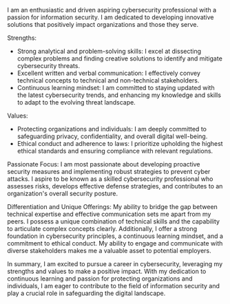 I am an enthusiastic and driven aspiring cybersecurity professional with a passion for information security. I am dedicated to developing innovative solutions that positively impact organizations and those they serve.

Strengths:
- Strong analytical and problem-solving skills: I excel at dissecting complex problems and finding creative solutions to identify and mitigate cybersecurity threats.
- Excellent written and verbal communication: I effectively convey technical concepts to technical and non-technical stakeholders.
- Continuous learning mindset: I am committed to staying updated with the latest cybersecurity trends, and enhancing my knowledge and skills to adapt to the evolving threat landscape.

Values:
- Protecting organizations and individuals: I am deeply committed to safeguarding privacy, confidentiality, and overall digital well-being.
- Ethical conduct and adherence to laws: I prioritize upholding the highest ethical standards and ensuring compliance with relevant regulations.

Passionate Focus:
I am most passionate about developing proactive security measures and implementing robust strategies to prevent cyber attacks. I aspire to be known as a skilled cybersecurity professional who assesses risks, develops effective defense strategies, and contributes to an organization's overall security posture.

Differentiation and Unique Offerings:
My ability to bridge the gap between technical expertise and effective communication sets me apart from my peers. I possess a unique combination of technical skills and the capability to articulate complex concepts clearly. Additionally, I offer a strong foundation in cybersecurity principles, a continuous learning mindset, and a commitment to ethical conduct. My ability to engage and communicate with diverse stakeholders makes me a valuable asset to potential employers.

In summary, I am excited to pursue a career in cybersecurity, leveraging my strengths and values to make a positive impact. With my dedication to continuous learning and passion for protecting organizations and individuals, I am eager to contribute to the field of information security and play a crucial role in safeguarding the digital landscape.


